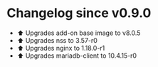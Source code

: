 # Changelog since v0.9.0
- ⬆ Upgrades add-on base image to v8.0.5 
- ⬆ Upgrades nss to 3.57-r0 
- ⬆ Upgrades nginx to 1.18.0-r1 
- ⬆ Upgrades mariadb-client to 10.4.15-r0 
